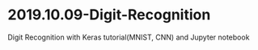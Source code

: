 # 2019.10.09-Digit-Recognition
Digit Recognition with Keras tutorial(MNIST, CNN) and Jupyter notebook
